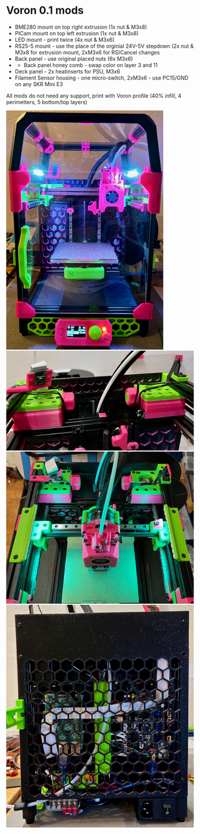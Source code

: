 # Voron 0.1 mods

- BME280 mount on top right extrusion (1x nut & M3x8)
- PICam mount on top left extrusion (1x nut & M3x8)
- LED mount - print twice (4x nut & M3x6)
- RS25-5 mount - use the place of the orginial 24V-5V stepdown (2x nut & M3x8 for extrusion mount, 2xM3x6 for RS)Cancel changes
- Back panel - use original placed nuts (6x M3x6)
- - Back panel honey comb - swap color on layer 3 and 11
- Deck panel - 2x heatinserts for PSU, M3x6
- Filament Sensor housing - one micro-switch, 2xM3x6 - use PC15/GND on any SKR Mini E3

All mods do not need any support, print with Voron profile (40% infill, 4 perimetters, 5 bottom/top layers)

![Extrusion mods](https://github.com/rovili/Voron0.1mods/blob/main/Pictures/IMG_0603.png)
![Extrusion mods](https://github.com/rovili/Voron0.1mods/blob/main/Pictures/IMG_0598.png)
![Extrusion mods](https://github.com/rovili/Voron0.1mods/blob/main/Pictures/IMG_0588.png)
![Extrusion mods](https://github.com/rovili/Voron0.1mods/blob/main/Pictures/IMG_0597.png)




